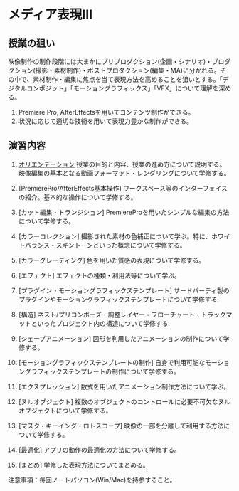 # メディア表現III

## 授業の狙い

映像制作の制作段階には大まかにプリプロダクション(企画・シナリオ)・プロダクション(撮影・素材制作)・ポストプロダクション(編集・MA)に分かれる。その中で、素材制作・編集に焦点を当て表現方法を高めることを狙いとする。「デジタルコンポジット」「モーショングラフィックス」「VFX」について理解を深める。

1. Premiere Pro, AfterEffectsを用いてコンテンツ制作ができる。
2. 状況に応じて適切な技術を用いて表現力豊かな制作ができる。

## 演習内容

1. [オリエンテーション](./mr3_01.md)
授業の目的と内容、授業の進め方について説明する。
映像編集の基本となる動画フォーマット・レンダリングについて学修する。

2. [PremierePro/AfterEffects基本操作]
ワークスペース等のインターフェイスの紹介。基本的な操作について学修する。

3. [カット編集・トランジション]
PremiereProを用いたシンプルな編集の方法について学修する。

4. [カラーコレクション]
撮影された素材の色補正について学ぶ。特に、ホワイトバランス・スキントーンといった概念について学修する。

5. [カラーグレーディング]
色を用いた質感の表現について学修する。

6. [エフェクト]
エフェクトの種類・利用法等について学ぶ。

7. [プラグイン・モーショングラフィックステンプレート]
サードパーティ製のプラグインやモーショングラフィックステンプレートについて学修する.

8. [構造]
ネスト/プリコンポーズ・調整レイヤー・フローチャート・トラックマットといったプロジェクト内の構造について学修する.

9. [シェープアニメーション]
図形を利用したアニメーションの制作について学修する。

10. [モーショングラフィックステンプレートの制作]
自身で利用可能なモーショングラフィックステンプレートの制作について学修する。

11. [エクスプレッション]
数式を用いたアニメーション制作方法について学ぶ。

12. [ヌルオブジェクト]
複数のオブジェクトのコントロールに必要不可欠なヌルオブジェクトについて学修する。

13. [マスク・キーイング・ロトスコープ]
映像の一部を分離して利用する方法について学修する。

14. [最適化]
アプリの動作の最適化の方法について学修する。

15. [まとめ]
学修した表現方法についてまとめる。

注意事項：毎回ノートパソコン(Win/Mac)を持参すること。
